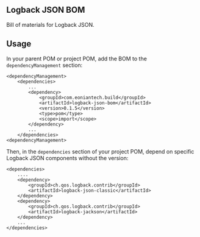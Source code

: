 ## Logback JSON BOM
Bill of materials for Logback JSON.

## Usage
In your parent POM or project POM, add the BOM to the `dependencyManagement` section:
```
<dependencyManagement>
    <dependencies>
        ...
        <dependency>
            <groupId>com.eoniantech.build</groupId>
            <artifactId>logback-json-bom</artifactId>
            <version>0.1.5</version>
            <type>pom</type>
            <scope>import</scope>
        </dependency> 
        ...
    </dependencies> 
<dependencyManagement>
```

Then, in the `dependencies` section of your project POM, depend on specific Logback JSON components without the version:

```
<dependencies>
    ....
    <dependency>
        <groupId>ch.qos.logback.contrib</groupId>
        <artifactId>logback-json-classic</artifactId>
    </dependency>
    <dependency>
        <groupId>ch.qos.logback.contrib</groupId>
        <artifactId>logback-jackson</artifactId>
    </dependency> 
    ...
</dependencies>   
